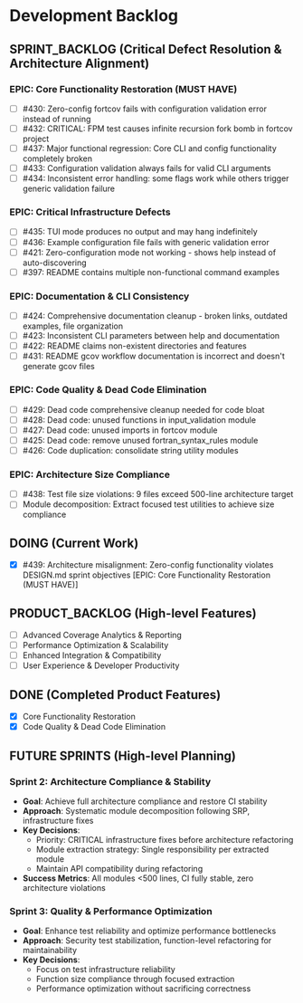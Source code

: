 # Development Backlog

## SPRINT_BACKLOG (Critical Defect Resolution & Architecture Alignment)

### EPIC: Core Functionality Restoration (MUST HAVE)
- [ ] #430: Zero-config fortcov fails with configuration validation error instead of running
- [ ] #432: CRITICAL: FPM test causes infinite recursion fork bomb in fortcov project  
- [ ] #437: Major functional regression: Core CLI and config functionality completely broken
- [ ] #433: Configuration validation always fails for valid CLI arguments
- [ ] #434: Inconsistent error handling: some flags work while others trigger generic validation failure

### EPIC: Critical Infrastructure Defects
- [ ] #435: TUI mode produces no output and may hang indefinitely
- [ ] #436: Example configuration file fails with generic validation error
- [ ] #421: Zero-configuration mode not working - shows help instead of auto-discovering
- [ ] #397: README contains multiple non-functional command examples

### EPIC: Documentation & CLI Consistency  
- [ ] #424: Comprehensive documentation cleanup - broken links, outdated examples, file organization
- [ ] #423: Inconsistent CLI parameters between help and documentation
- [ ] #422: README claims non-existent directories and features
- [ ] #431: README gcov workflow documentation is incorrect and doesn't generate gcov files

### EPIC: Code Quality & Dead Code Elimination
- [ ] #429: Dead code comprehensive cleanup needed for code bloat
- [ ] #428: Dead code: unused functions in input_validation module
- [ ] #427: Dead code: unused imports in fortcov module
- [ ] #425: Dead code: remove unused fortran_syntax_rules module
- [ ] #426: Code duplication: consolidate string utility modules

### EPIC: Architecture Size Compliance
- [ ] #438: Test file size violations: 9 files exceed 500-line architecture target
- [ ] Module decomposition: Extract focused test utilities to achieve size compliance

## DOING (Current Work)
- [x] #439: Architecture misalignment: Zero-config functionality violates DESIGN.md sprint objectives [EPIC: Core Functionality Restoration (MUST HAVE)]

## PRODUCT_BACKLOG (High-level Features)
- [ ] Advanced Coverage Analytics & Reporting
- [ ] Performance Optimization & Scalability  
- [ ] Enhanced Integration & Compatibility
- [ ] User Experience & Developer Productivity

## DONE (Completed Product Features)  
- [x] Core Functionality Restoration
- [x] Code Quality & Dead Code Elimination

## FUTURE SPRINTS (High-level Planning)

### Sprint 2: Architecture Compliance & Stability
- **Goal**: Achieve full architecture compliance and restore CI stability
- **Approach**: Systematic module decomposition following SRP, infrastructure fixes
- **Key Decisions**: 
  - Priority: CRITICAL infrastructure fixes before architecture refactoring
  - Module extraction strategy: Single responsibility per extracted module
  - Maintain API compatibility during refactoring
- **Success Metrics**: All modules <500 lines, CI fully stable, zero architecture violations

### Sprint 3: Quality & Performance Optimization  
- **Goal**: Enhance test reliability and optimize performance bottlenecks
- **Approach**: Security test stabilization, function-level refactoring for maintainability
- **Key Decisions**:
  - Focus on test infrastructure reliability
  - Function size compliance through focused extraction
  - Performance optimization without sacrificing correctness